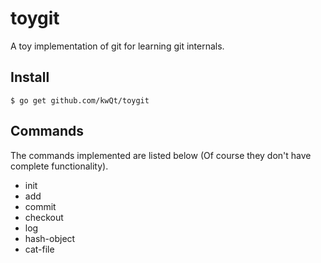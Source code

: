 # toygit
A toy implementation of git for learning git internals.

## Install

```
$ go get github.com/kwQt/toygit
```

## Commands
The commands implemented are listed below (Of course they don't have complete functionality).

- init
- add
- commit
- checkout
- log
- hash-object
- cat-file
